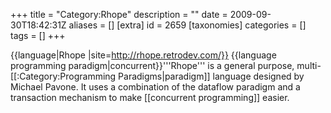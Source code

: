 +++
title = "Category:Rhope"
description = ""
date = 2009-09-30T18:42:31Z
aliases = []
[extra]
id = 2659
[taxonomies]
categories = []
tags = []
+++

{{language|Rhope
|site=http://rhope.retrodev.com/}}
{{language programming paradigm|concurrent}}'''Rhope''' is a general purpose, multi-[[:Category:Programming Paradigms|paradigm]] language designed by Michael Pavone. It uses a combination of the dataflow paradigm and a transaction mechanism to make [[concurrent programming]] easier.
